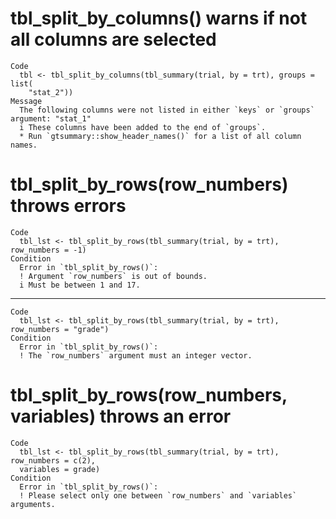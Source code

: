 # tbl_split_by_columns() warns if not all columns are selected

    Code
      tbl <- tbl_split_by_columns(tbl_summary(trial, by = trt), groups = list(
        "stat_2"))
    Message
      The following columns were not listed in either `keys` or `groups` argument: "stat_1"
      i These columns have been added to the end of `groups`.
      * Run `gtsummary::show_header_names()` for a list of all column names.

# tbl_split_by_rows(row_numbers) throws errors

    Code
      tbl_lst <- tbl_split_by_rows(tbl_summary(trial, by = trt), row_numbers = -1)
    Condition
      Error in `tbl_split_by_rows()`:
      ! Argument `row_numbers` is out of bounds.
      i Must be between 1 and 17.

---

    Code
      tbl_lst <- tbl_split_by_rows(tbl_summary(trial, by = trt), row_numbers = "grade")
    Condition
      Error in `tbl_split_by_rows()`:
      ! The `row_numbers` argument must an integer vector.

# tbl_split_by_rows(row_numbers, variables) throws an error

    Code
      tbl_lst <- tbl_split_by_rows(tbl_summary(trial, by = trt), row_numbers = c(2),
      variables = grade)
    Condition
      Error in `tbl_split_by_rows()`:
      ! Please select only one between `row_numbers` and `variables` arguments.

